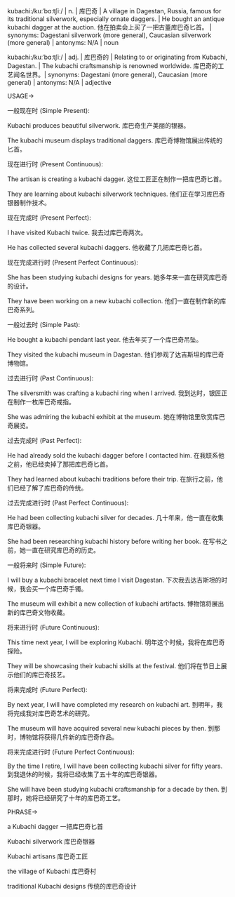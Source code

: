 kubachi:/kuːˈbɑːtʃiː/ | n. | 库巴奇 |  A village in Dagestan, Russia, famous for its traditional silverwork, especially ornate daggers. |  He bought an antique kubachi dagger at the auction. 他在拍卖会上买了一把古董库巴奇匕首。 | synonyms:  Dagestani silverwork (more general),  Caucasian silverwork (more general) | antonyms: N/A | noun


kubachi:/kuːˈbɑːtʃiː/ | adj. | 库巴奇的 | Relating to or originating from Kubachi, Dagestan.  | The kubachi craftsmanship is renowned worldwide.  库巴奇的工艺闻名世界。| synonyms: Dagestani (more general), Caucasian (more general) | antonyms: N/A | adjective



USAGE->

一般现在时 (Simple Present):

Kubachi produces beautiful silverwork. 库巴奇生产美丽的银器。

The kubachi museum displays traditional daggers.  库巴奇博物馆展出传统的匕首。


现在进行时 (Present Continuous):

The artisan is creating a kubachi dagger.  这位工匠正在制作一把库巴奇匕首。

They are learning about kubachi silverwork techniques. 他们正在学习库巴奇银器制作技术。


现在完成时 (Present Perfect):

I have visited Kubachi twice. 我去过库巴奇两次。

He has collected several kubachi daggers. 他收藏了几把库巴奇匕首。


现在完成进行时 (Present Perfect Continuous):

She has been studying kubachi designs for years. 她多年来一直在研究库巴奇的设计。

They have been working on a new kubachi collection.  他们一直在制作新的库巴奇系列。


一般过去时 (Simple Past):

He bought a kubachi pendant last year. 他去年买了一个库巴奇吊坠。

They visited the kubachi museum in Dagestan. 他们参观了达吉斯坦的库巴奇博物馆。


过去进行时 (Past Continuous):

The silversmith was crafting a kubachi ring when I arrived.  我到达时，银匠正在制作一枚库巴奇戒指。

She was admiring the kubachi exhibit at the museum.  她在博物馆里欣赏库巴奇展览。


过去完成时 (Past Perfect):

He had already sold the kubachi dagger before I contacted him. 在我联系他之前，他已经卖掉了那把库巴奇匕首。

They had learned about kubachi traditions before their trip. 在旅行之前，他们已经了解了库巴奇的传统。


过去完成进行时 (Past Perfect Continuous):

He had been collecting kubachi silver for decades.  几十年来，他一直在收集库巴奇银器。

She had been researching kubachi history before writing her book. 在写书之前，她一直在研究库巴奇的历史。


一般将来时 (Simple Future):

I will buy a kubachi bracelet next time I visit Dagestan. 下次我去达吉斯坦的时候，我会买一个库巴奇手镯。

The museum will exhibit a new collection of kubachi artifacts. 博物馆将展出新的库巴奇文物收藏。


将来进行时 (Future Continuous):

This time next year, I will be exploring Kubachi. 明年这个时候，我将在库巴奇探险。

They will be showcasing their kubachi skills at the festival. 他们将在节日上展示他们的库巴奇技艺。


将来完成时 (Future Perfect):

By next year, I will have completed my research on kubachi art. 到明年，我将完成我对库巴奇艺术的研究。

The museum will have acquired several new kubachi pieces by then. 到那时，博物馆将获得几件新的库巴奇作品。


将来完成进行时 (Future Perfect Continuous):

By the time I retire, I will have been collecting kubachi silver for fifty years. 到我退休的时候，我将已经收集了五十年的库巴奇银器。

She will have been studying kubachi craftsmanship for a decade by then. 到那时，她将已经研究了十年的库巴奇工艺。



PHRASE->

a Kubachi dagger 一把库巴奇匕首

Kubachi silverwork 库巴奇银器

Kubachi artisans  库巴奇工匠

the village of Kubachi  库巴奇村

traditional Kubachi designs  传统的库巴奇设计

